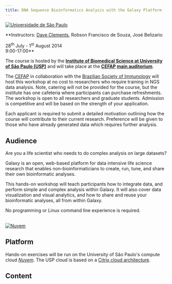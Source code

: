 ```yaml
---
title: DNA Sequence Bioinformatics Analysis with the Galaxy Platform
---
```

<div class='center'>
<a href='http://www5.usp.br/'><img src='/Images/Logos/USP.gif' alt='Universidade de São Paulo'  /></a>



**Instructors: [Dave Clements](/src/DaveClements/index.md), Robson Francisco de Souza, José Belizario

28<sup>th</sup> July - 1<sup>st</sup> August 2014<br />
9:00-17:00**  <br />
</div>

The course is hosted by the **[Institute of Biomedical Science at University of São Paulo (USP)](http://www3.icb.usp.br/corpoeditorial/)** and will take place at the **[CEFAP](http://cefap.icb.usp.br/en) [main auditorium](http://cefap.icb.usp.br/core-facilities/anfiteatro/)**.

The [CEFAP](http://cefap.icb.usp.br/en) in collaboration with the [Brazilian Society of Immunology](http://www.sbi.org.br/) will host this workshop at no cost to researchers who require training in NGS data analysis. Note, catering will not be provided for the course, but the institute has one cafeteria where participants can purchase refreshments. The workshop is open to all researchers and graduate students. Admission is competitive and will be based on the strength of your application.

Each applicant is required to submit a detailed motivation outlining how the course will contribute to their current research. Preference will be given to those who have already generated data which requires further analysis.

## Audience

Are you a life scientist who needs to do complex analysis on large datasets?

Galaxy is an open, web-based platform for data intensive life science research that enables non-bioinformaticians to create, run, tune, and share their own bioinformatic analyses.

This hands-on workshop will teach participants how to integrate data, and perform simple and complex analysis within Galaxy.  It will also cover data visualization and visual analytics, and how to share and reuse your bioinformatic analyses, all from within Galaxy.

No programming or Linux command line experience is required.

<div class='right'><br /><a href='https://wiki.uspdigital.usp.br/nuvem/'><img src='/Images/Logos/USP-Nuvem.png' alt='Nuvem' /></a></div>

## Platform

Hands-on exercises will be run on the University of São Paulo's compute cloud *[Nuvem](https://wiki.uspdigital.usp.br/nuvem/)*.  The USP cloud is based on a [Citrix cloud architecture](http://www.citrix.com/products/cloudplatform/overview.html).

## Content

